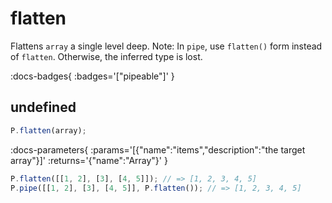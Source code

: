 # flatten

Flattens `array` a single level deep.
Note: In `pipe`, use `flatten()` form instead of `flatten`. Otherwise, the inferred type is lost.

:docs-badges{ :badges='["pipeable"]' }


## undefined

```js [light]
P.flatten(array);
```

:docs-parameters{ :params='[{"name":"items","description":"the target array"}]' :returns='{"name":"Array"}' }

```js
P.flatten([[1, 2], [3], [4, 5]]); // => [1, 2, 3, 4, 5]
P.pipe([[1, 2], [3], [4, 5]], P.flatten()); // => [1, 2, 3, 4, 5]
```